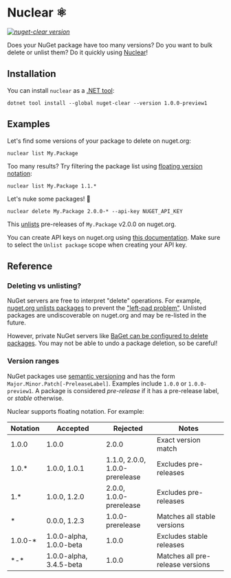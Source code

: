 # Nuclear :atom_symbol:

_[![nuget-clear version](https://img.shields.io/nuget/v/nuget-clear.svg?style=flat&label=NuGet:%20nuget-clear)](https://www.nuget.org/packages/nuget-clear)_

Does your NuGet package have too many versions? Do you want to bulk delete or unlist them? Do it quickly using [Nuclear](https://www.nuget.org/packages/nuget-clear)!

## Installation

You can install `nuclear` as a [.NET tool](https://docs.microsoft.com/en-us/dotnet/core/tools/global-tools):

```
dotnet tool install --global nuget-clear --version 1.0.0-preview1
```

## Examples

Let's find some versions of your package to delete on nuget.org:

```
nuclear list My.Package
```

Too many results? Try filtering the package list using [floating version notation](#version-ranges):

```
nuclear list My.Package 1.1.*
```

Let's nuke some packages! 🤯

```
nuclear delete My.Package 2.0.0-* --api-key NUGET_API_KEY
```

This [unlists](https://docs.microsoft.com/nuget/nuget-org/policies/deleting-packages) pre-releases of `My.Package` v2.0.0 on nuget.org.

You can create API keys on nuget.org using [this documentation](https://docs.microsoft.com/nuget/nuget-org/publish-a-package#create-api-keys). Make sure to select the `Unlist package` scope when creating your API key.

## Reference

### Deleting vs unlisting?

NuGet servers are free to interpret "delete" operations. For example, [nuget.org unlists packages](https://docs.microsoft.com/nuget/nuget-org/policies/deleting-packages) to prevent the ["left-pad problem"](https://blog.npmjs.org/post/141577284765/kik-left-pad-and-npm). Unlisted packages are undiscoverable on nuget.org and may be re-listed in the future.

However, private NuGet servers like [BaGet can be configured to delete packages](https://loic-sharma.github.io/BaGet/configuration/#enable-package-hard-deletions). You may not be able to undo a package deletion, so be careful!

### Version ranges

NuGet packages use [semantic versioning](https://semver.org/) and has the form `Major.Minor.Patch[-PreleaseLabel]`. Examples include `1.0.0` or `1.0.0-preview1`. A package is considered *pre-release* if it has a pre-release label, or *stable* otherwise.

Nuclear supports floating notation. For example:

Notation | Accepted | Rejected | Notes
-- | -- | -- | --
1.0.0 | 1.0.0 | 2.0.0 | Exact version match
1.0.\* | 1.0.0, 1.0.1 | 1.1.0, 2.0.0,<br />1.0.0-prerelease | Excludes pre-releases
1.\* | 1.0.0, 1.2.0 | 2.0.0,<br />1.0.0-prerelease | Excludes pre-releases
\* | 0.0.0, 1.2.3 | 1.0.0-prerelease | Matches all stable versions
1.0.0-\* | 1.0.0-alpha, 1.0.0-beta | 1.0.0 | Excludes stable releases
\*-\* | 1.0.0-alpha, 3.4.5-beta | 1.0.0 | Matches all pre-release versions

